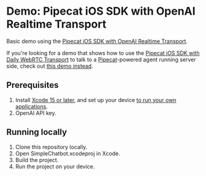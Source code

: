 # Demo: Pipecat iOS SDK with OpenAI Realtime Transport

Basic demo using the [Pipecat iOS SDK with OpenAI Realtime Transport](https://github.com/pipecat-ai/pipecat-client-ios-openai-realtime).

If you're looking for a demo that shows how to use the [Pipecat iOS SDK with Daily WebRTC Transport](https://github.com/pipecat-ai/pipecat-client-ios-daily) to talk to a [Pipecat](https://github.com/pipecat-ai/pipecat)-powered agent running server side, check out [this demo instead](https://github.com/pipecat-ai/pipecat/tree/main/examples/simple-chatbot/examples/ios).

## Prerequisites

1. Install [Xcode 15 or later](https://developer.apple.com/xcode), and set up your device [to run your own applications](https://developer.apple.com/documentation/xcode/distributing-your-app-to-registered-devices).
2. OpenAI API key.

## Running locally

1. Clone this repository locally.
2. Open SimpleChatbot.xcodeproj in Xcode.
3. Build the project.
4. Run the project on your device.

